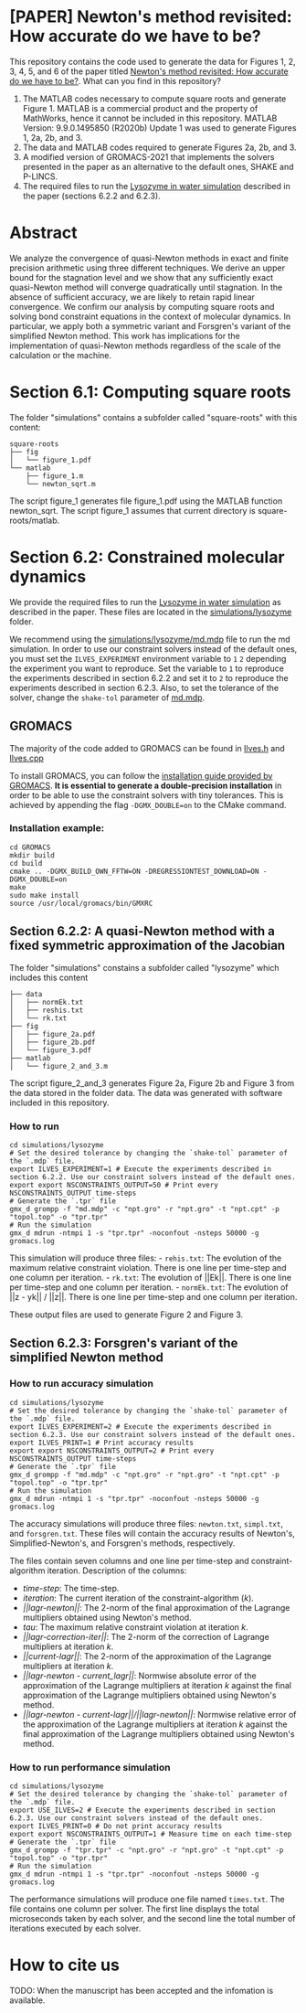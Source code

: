 # [PAPER] Newton's method revisited: How accurate do we have to be?

This repository contains the code used to generate the data for Figures 1, 2, 3, 4, 5, and 6 of the paper titled [Newton's method revisited: How accurate do we have to be?](TODO). What can you find in this repository?

1. The MATLAB codes necessary to compute square roots and generate Figure 1. MATLAB is a commercial product and the property of MathWorks, hence it cannot be included in this repository. MATLAB Version: 9.9.0.1495850 (R2020b) Update 1 was used to generate Figures 1, 2a, 2b, and 3.
2. The data and MATLAB codes required to generate Figures 2a, 2b, and 3.
3. A modified version of GROMACS-2021 that implements the solvers presented in the paper as an alternative to the default ones, SHAKE and P-LINCS. 
4. The required files to run the [Lysozyme in water simulation](https://www.mdtutorials.com/gmsozyme/) described in the paper (sections 6.2.2 and 6.2.3).

# Abstract

We analyze the convergence of quasi-Newton methods in exact and finite precision arithmetic using three different techniques. We derive an upper bound for the stagnation level and we show that any sufficiently exact quasi-Newton method will converge quadratically until stagnation. In the absence of sufficient accuracy, we are likely to retain rapid linear convergence. We confirm our analysis by computing square roots and solving bond constraint equations in the context of molecular dynamics. In particular, we apply both a symmetric variant and Forsgren's variant of the simplified Newton method. This work has implications for the implementation of quasi-Newton methods regardless of the scale of the calculation or the machine.

# Section 6.1: Computing square roots

The folder "simulations" contains a subfolder called "square-roots" with this content:

```
square-roots
├── fig
│   └── figure_1.pdf
└── matlab
    ├── figure_1.m
    └── newton_sqrt.m
```

The script figure_1 generates file figure_1.pdf using the MATLAB function newton_sqrt.
The script figure_1 assumes that current directory is square-roots/matlab.

# Section 6.2: Constrained molecular dynamics

We provide the required files to run the [Lysozyme in water simulation](https://manual.gromacs.org/documentation/2021/install-guide/index.html) as described in the paper. These files are located in the [simulations/lysozyme](simulations/lysozyme) folder.

We recommend using the [simulations/lysozyme/md.mdp](simulations/lysozyme/md.mdp) file to run the md simulation. In order to use our constraint solvers instead of the default ones, you must set the `ILVES_EXPERIMENT` environment variable to `1` `2` depending the experiment you want to reproduce. Set the variable to `1` to reproduce the experiments described in section 6.2.2 and set it to `2` to reproduce the experiments described in section 6.2.3. Also, to set the tolerance of the solver, change the `shake-tol` parameter of [md.mdp](simulations/lysozyme/md.mdp).

## GROMACS

The majority of the code added to GROMACS can be found in [Ilves.h](GROMACS/src/gromacs/mdlib/Ilves.h) and [Ilves.cpp](GROMACS/src/gromacs/mdlib/Ilves.cpp)

To install GROMACS, you can follow the [installation guide provided by GROMACS](https://manual.gromacs.org/documentation/2021/install-guide/index.html). **It is essential to generate a double-precision installation** in order to be able to use the constraint solvers with tiny tolerances. This is achieved by appending the flag `-DGMX_DOUBLE=on` to the CMake command.

### Installation example:
```
cd GROMACS
mkdir build
cd build
cmake .. -DGMX_BUILD_OWN_FFTW=ON -DREGRESSIONTEST_DOWNLOAD=ON -DGMX_DOUBLE=on
make
sudo make install
source /usr/local/gromacs/bin/GMXRC
```

## Section 6.2.2: A quasi-Newton method with a fixed symmetric approximation of the Jacobian

The folder "simulations" constains a subfolder called "lysozyme" which includes this content

```
├── data
│   ├── normEk.txt
│   ├── reshis.txt
│   └── rk.txt
├── fig
│   ├── figure_2a.pdf
│   ├── figure_2b.pdf
│   └── figure_3.pdf
├── matlab
│   └── figure_2_and_3.m
```

The script figure_2_and_3 generates Figure 2a, Figure 2b and Figure 3 from the data stored in the folder data.
The data was generated with software included in this repository.

### How to run
```
cd simulations/lysozyme
# Set the desired tolerance by changing the `shake-tol` parameter of the `.mdp` file.
export ILVES_EXPERIMENT=1 # Execute the experiments described in section 6.2.2. Use our constraint solvers instead of the default ones.
export export NSCONSTRAINTS_OUTPUT=50 # Print every NSCONSTRAINTS_OUTPUT time-steps
# Generate the `.tpr` file
gmx_d grompp -f "md.mdp" -c "npt.gro" -r "npt.gro" -t "npt.cpt" -p "topol.top" -o "tpr.tpr"
# Run the simulation
gmx_d mdrun -ntmpi 1 -s "tpr.tpr" -noconfout -nsteps 50000 -g gromacs.log
```

This simulation will produce three files:
    - `rehis.txt`: The evolution of the maximum relative constraint violation. There is one line per time-step and one column per iteration.
    - `rk.txt`: The evolution of ||Ek||. There is one line per time-step and one column per iteration.
    - `normEk.txt`: The evolution of ||z - yk|| / ||z||. There is one line per time-step and one column per iteration.

These output files are used to generate Figure 2 and Figure 3.

## Section 6.2.3: Forsgren's variant of the simplified Newton method

### How to run accuracy simulation

```
cd simulations/lysozyme
# Set the desired tolerance by changing the `shake-tol` parameter of the `.mdp` file.
export ILVES_EXPERIMENT=2 # Execute the experiments described in section 6.2.3. Use our constraint solvers instead of the default ones.
export ILVES_PRINT=1 # Print accuracy results
export export NSCONSTRAINTS_OUTPUT=2 # Print every NSCONSTRAINTS_OUTPUT time-steps
# Generate the `.tpr` file
gmx_d grompp -f "md.mdp" -c "npt.gro" -r "npt.gro" -t "npt.cpt" -p "topol.top" -o "tpr.tpr"
# Run the simulation
gmx_d mdrun -ntmpi 1 -s "tpr.tpr" -noconfout -nsteps 50000 -g gromacs.log
```

The accuracy simulations will produce three files: `newton.txt`, `simpl.txt`, and `forsgren.txt`. These files will contain the accuracy results of Newton's, Simplified-Newton's, and Forsgren's methods, respectively.

The files contain seven columns and one line per time-step and constraint-algorithm iteration. Description of the columns:

- *time-step*: The time-step.
- *iteration*: The current iteration of the constraint-algorithm ($k$).
- *||lagr-newton||*: The 2-norm of the final approximation of the Lagrange multipliers obtained using Newton's method. 
- *tau*: The maximum relative constraint violation at iteration $k$.  
- *||lagr-correction-iter||*: The 2-norm of the correction of Lagrange multipliers at iteration $k$.
- *||current-lagr||*: The 2-norm of the approximation of the Lagrange multipliers at iteration $k$.
- *||lagr-newton - current_lagr||*: Normwise absolute error of the approximation of the Lagrange multipliers at iteration $k$ against the final approximation of the Lagrange multipliers obtained using Newton's method.
- *||lagr-newton - current-lagr||/||lagr-newton||*: Normwise relative error of the approximation of the Lagrange multipliers at iteration $k$ against the final approximation of the Lagrange multipliers obtained using Newton's method.

### How to run performance simulation

```
cd simulations/lysozyme
# Set the desired tolerance by changing the `shake-tol` parameter of the `.mdp` file.
export USE_ILVES=2 # Execute the experiments described in section 6.2.3. Use our constraint solvers instead of the default ones.
export ILVES_PRINT=0 # Do not print accuracy results
export export NSCONSTRAINTS_OUTPUT=1 # Measure time on each time-step
# Generate the `.tpr` file
gmx_d grompp -f "tpr.tpr" -c "npt.gro" -r "npt.gro" -t "npt.cpt" -p "topol.top" -o "tpr.tpr"
# Run the simulation
gmx_d mdrun -ntmpi 1 -s "tpr.tpr" -noconfout -nsteps 50000 -g gromacs.log
```

The performance simulations will produce one file named `times.txt`. The file contains one column per solver. The first line displays the total microseconds taken by each solver, and the second line the total number of iterations executed by each solver.

# How to cite us
TODO: When the manuscript has been accepted and the infomation is available.

